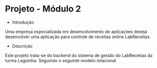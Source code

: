 # Projeto  - Módulo 2

* Introdução

Uma empresa especializada em desenvolvimento de aplicações deseja desenvolver uma aplicação para controle de receitas online LabReceitas.

* Descrição

Este projeto trata-se do backend do sistema de gestão do
LabReceitas da turma Lagoinha. Seguindo o seguinte modelo relacional
  
